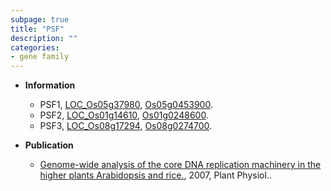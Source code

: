 ```yaml
---
subpage: true
title: "PSF"
description: ""
categories:
- gene family
---
```


* **Information**  
    + PSF1, [LOC_Os05g37980](http://rice.plantbiology.msu.edu/cgi-bin/ORF_infopage.cgi?orf=LOC_Os05g37980), [Os05g0453900](http://rapdb.dna.affrc.go.jp/viewer/gbrowse_details/irgsp1?name=Os05g0453900).
    + PSF2, [LOC_Os01g14610](http://rice.plantbiology.msu.edu/cgi-bin/ORF_infopage.cgi?orf=LOC_Os01g14610), [Os01g0248600](http://rapdb.dna.affrc.go.jp/viewer/gbrowse_details/irgsp1?name=Os01g0248600).
    + PSF3, [LOC_Os08g17294](http://rice.plantbiology.msu.edu/cgi-bin/ORF_infopage.cgi?orf=LOC_Os08g17294), [Os08g0274700](http://rapdb.dna.affrc.go.jp/viewer/gbrowse_details/irgsp1?name=Os08g0274700).

* **Publication**  
    + [Genome-wide analysis of the core DNA replication machinery in the higher plants Arabidopsis and rice.](http://www.ncbi.nlm.nih.gov/pubmed?term=Genome-wide+analysis+of+the+core+DNA+replication+machinery+in+the+higher+plants+Arabidopsis+and+rice.%5BTitle%5D), 2007, Plant Physiol..


